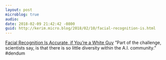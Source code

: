 ```yaml
---
layout: post
microblog: true
audio: 
date: 2018-02-09 21:42:42 -0800
guid: http://kerim.micro.blog/2018/02/10/facial-recognition-is.html
---
```

[Facial Recognition Is Accurate, if You’re a White Guy](http://www.nytimes.com/2018/02/09/technology/facial-recognition-race-artificial-intelligence.html) ”Part of the challenge, scientists say, is that there is so little diversity within the A.I. community.” #dendum
